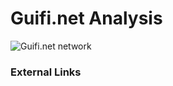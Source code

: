 # Guifi.net Analysis

![Guifi.net network](http://telecomlobby.com/Images/a-Structure-of-Guifinet-around-Barcelona-Spain-b-Junction-box-of-a-guifinet.png)

### External Links

